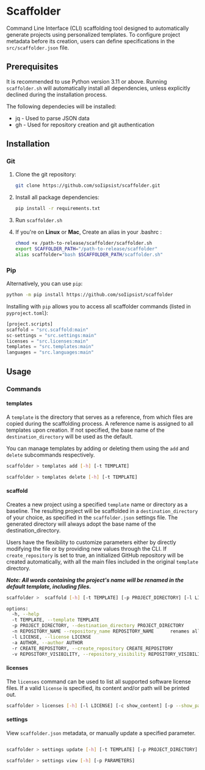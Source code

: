 # Scaffolder

Command Line Interface (CLI) scaffolding tool designed to automatically generate projects using personalized templates. To configure project metadata before its creation, users can define specifications in the `src/scaffolder.json` file.

## Prerequisites

It is recommended to use Python version 3.11 or above. Running `scaffolder.sh` will automatically install all dependencies, unless explicitly declined during the installation process.

The following dependecies will be installed:

- jq - Used to parse JSON data
- gh - Used for repository creation and git authentication

## Installation

### Git

1. Clone the git repository:

    ```bash
    git clone https://github.com/soIipsist/scaffolder.git
    ```

2. Install all package dependencies:

    ```bash
    pip install -r requirements.txt
    ```

3. Run `scaffolder.sh`

4. If you're on **Linux** or **Mac**, Create an alias in your .bashrc :

      ```bash
      chmod +x /path-to-release/scaffolder/scaffolder.sh
      export SCAFFOLDER_PATH="/path-to-release/scaffolder"
      alias scaffolder="bash $SCAFFOLDER_PATH/scaffolder.sh"

      ```

### Pip

Alternatively, you can use `pip`:

```bash
python -m pip install https://github.com/soIipsist/scaffolder
```

Installing with `pip` allows you to access all scaffolder commands (listed in `pyproject.toml`):

```python
[project.scripts]
scaffold = "src.scaffold:main"
sc-settings = "src.settings:main"
licenses = "src.licenses:main"
templates = "src.templates:main"
languages = "src.languages:main"
```

## Usage

### Commands

#### templates

A `template` is the directory that serves as a reference, from which files are copied during the scaffolding process. A reference name is assigned to all templates upon creation. If not specified, the base name of the `destination_directory` will be used as the default.

You can manage templates by adding or deleting them using the `add` and `delete` subcommands respectively.

```bash
scaffolder > templates add [-h] [-t TEMPLATE]
```

```bash
scaffolder > templates delete [-h] [-t TEMPLATE]
```

#### scaffold

Creates a new project using a specified `template` name or directory as a baseline. The resulting project will be scaffolded in a `destination_directory` of your choice, as specified in the `scaffolder.json` settings file. The generated directory will always adopt the base name of the destination_directory.

Users have the flexibility to customize parameters either by directly modifying the file or by providing new values through the CLI. If `create_repository` is set to true, an initialized GitHub repository will be created automatically, with all the main files included in the original `template` directory.

**_Note: All words containing the project's name will be renamed in the default template, including files._**

```bash
scaffolder >  scaffold [-h] [-t TEMPLATE] [-p PROJECT_DIRECTORY] [-l LICENSE] [-a AUTHOR] [-u AUTHOR] [-r CREATE_REPOSITORY] [-v REPOSITORY_VISIBILITY]

options:
  -h, --help                                                               show this help message and exit
  -t TEMPLATE, --template TEMPLATE                                         template name or directory to copy files from
  -p PROJECT_DIRECTORY, --destination_directory PROJECT_DIRECTORY              destination directory of your scaffolded project
  -n REPOSITORY_NAME --repository_name REPOSITORY_NAME      renames all instances of 'repository_name' in your project
  -l LICENSE, --license LICENSE                                            creates license file (mit, afl-3.0, apache-v2.0 etc.)
  -a AUTHOR, --author AUTHOR                                               set name of the author (replaces every instance within the license file)
  -r CREATE_REPOSITORY, --create_repository CREATE_REPOSITORY              if set to true, creates a git repository using the git cli tool (gh)
  -v REPOSITORY_VISIBILITY, --repository_visibility REPOSITORY_VISIBILITY  set git repository visibility (0: private, 1: public, 2: internal)

```

#### licenses

The `licenses` command can be used to list all supported software license files. If a valid `license` is specified, its content and/or path will be printed out.

```bash
scaffolder > licenses [-h] [-l LICENSE] [-c show_content] [-p --show_paths]
```

#### settings

View `scaffolder.json` metadata, or manually update a specified parameter.

```bash

scaffolder > settings update [-h] [-t TEMPLATE] [-p PROJECT_DIRECTORY] [-l LICENSE] [-a AUTHOR] [-u AUTHOR] [-r CREATE_REPOSITORY] [-v REPOSITORY_VISIBILITY] 
```

```bash
scaffolder > settings view [-h] [-p PARAMETERS]
```
